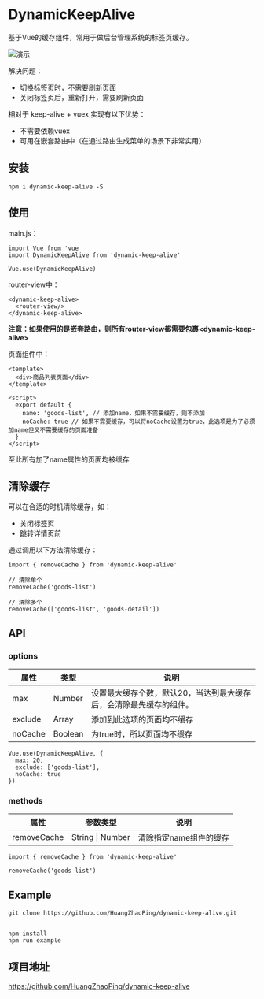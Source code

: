 # DynamicKeepAlive

基于Vue的缓存组件，常用于做后台管理系统的标签页缓存。

![演示](https://github.com/HuangZhaoPing/document-assets/blob/master/images/dynamic-keep-alive/test.gif?raw=true)

解决问题：

* 切换标签页时，不需要刷新页面
* 关闭标签页后，重新打开，需要刷新页面

相对于 keep-alive + vuex 实现有以下优势：

* 不需要依赖vuex
* 可用在嵌套路由中（在通过路由生成菜单的场景下非常实用）

## 安装

    npm i dynamic-keep-alive -S

## 使用

main.js：

    import Vue from 'vue
    import DynamicKeepAlive from 'dynamic-keep-alive'

    Vue.use(DynamicKeepAlive)

router-view中：

    <dynamic-keep-alive>
      <router-view/>
    </dynamic-keep-alive>

**注意：如果使用的是嵌套路由，则所有router-view都需要包裹\<dynamic-keep-alive\>**

页面组件中：

    <template>
      <div>商品列表页面</div>
    </template>

    <script>
      export default {
        name: 'goods-list', // 添加name，如果不需要缓存，则不添加
        noCache: true // 如果不需要缓存，可以将noCache设置为true，此选项是为了必须加name但又不需要缓存的页面准备
      }
    </script>

至此所有加了name属性的页面均被缓存

## 清除缓存

可以在合适的时机清除缓存，如：

* 关闭标签页
* 跳转详情页前

通过调用以下方法清除缓存：

    import { removeCache } from 'dynamic-keep-alive'

    // 清除单个
    removeCache('goods-list')

    // 清除多个
    removeCache(['goods-list', 'goods-detail'])

## API

### options

| 属性 | 类型 | 说明 |
| ---- | ---- | ---- |
| max | Number | 设置最大缓存个数，默认20，当达到最大缓存后，会清除最先缓存的组件。|
| exclude | Array | 添加到此选项的页面均不缓存 |
| noCache | Boolean | 为true时，所以页面均不缓存 |

    Vue.use(DynamicKeepAlive, {
      max: 20,
      exclude: ['goods-list'],
      noCache: true
    })

### methods

| 属性 | 参数类型 | 说明 |
| ---- | ---- | ---- |
| removeCache | String \| Number | 清除指定name组件的缓存 |

    import { removeCache } from 'dynamic-keep-alive'

    removeCache('goods-list')

## Example

    git clone https://github.com/HuangZhaoPing/dynamic-keep-alive.git


    npm install
    npm run example

## 项目地址

<https://github.com/HuangZhaoPing/dynamic-keep-alive>
